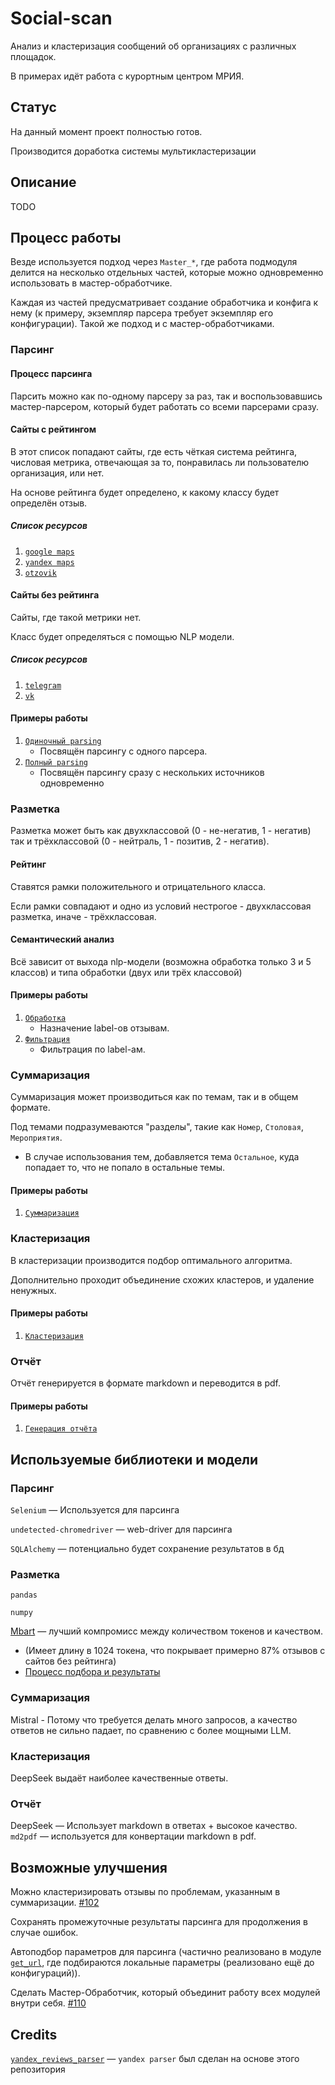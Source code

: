 # Social-scan

Анализ и кластеризация сообщений об организациях с различных площадок.

В примерах идёт работа с курортным центром МРИЯ.

## Статус

На данный момент проект полностью готов.

Производится доработка системы мультикластеризации

## Описание

TODO

## Процесс работы

Везде используется подход через `Master_*`, где работа подмодуля делится на несколько отдельных частей, которые можно одновременно использовать в мастер-обработчике.

Каждая из частей предусматривает создание обработчика и конфига к нему (к примеру, экземпляр парсера требует экземпляр его конфигурации). Такой же подход и с мастер-обработчиками.

### Парсинг

#### Процесс парсинга

Парсить можно как по-одному парсеру за раз, так и воспользовавшись мастер-парсером, который будет работать со всеми парсерами сразу.

#### Сайты с рейтингом

В этот список попадают сайты, где есть чёткая система рейтинга, числовая метрика, отвечающая за то, понравилась ли пользователю организация, или нет.

На основе рейтинга будет определено, к какому классу будет определён отзыв.

##### Список ресурсов

1. [`google maps`](src/get_info/parsers/google_maps)
2. [`yandex maps`](src/get_info/parsers/yandex_maps)
3. [`otzovik`](src/get_info/parsers/otzovik)

#### Сайты без рейтинга

Сайты, где такой метрики нет.

Класс будет определяться с помощью NLP модели.

##### Список ресурсов

1. [`telegram`](src/get_info/parsers/telegram)
2. [`vk`](src/get_info/parsers/vk)

#### Примеры работы

1. [`Одиночный parsing`](examples/01_single-parser.py)
    - Посвящён парсингу с одного парсера.
2. [`Полный parsing`](examples/01_parsing.py)
    - Посвящён парсингу сразу с нескольких источников одновременно

### Разметка

Разметка может быть как двухклассовой (0 - не-негатив, 1 - негатив)  так и трёхклассовой (0 - нейтраль, 1 - позитив, 2 - негатив).

#### Рейтинг

Ставятся рамки положительного и отрицательного класса.

Если рамки совпадают и одно из условий нестрогое - двухклассовая разметка, иначе - трёхклассовая.

#### Семантический анализ

Всё зависит от выхода nlp-модели (возможна обработка только 3 и 5 классов) и типа обработки (двух или трёх классовой)

#### Примеры работы

1. [`Обработка`](examples/02_transform.py)
    - Назначение label-ов отзывам.
2. [`Фильтрация`](examples/02a_filter.py)
    - Фильтрация по label-ам.

### Суммаризация

Суммаризация может производиться как по темам, так и в общем формате.

Под темами подразумеваются "разделы", такие как `Номер`, `Столовая`, `Мероприятия`.

- В случае использования тем, добавляется тема `Остальное`, куда попадает то, что не попало в остальные темы.

#### Примеры работы

1. [`Суммаризация`](examples/03_summarization.py)

### Кластеризация

В кластеризации производится подбор оптимального алгоритма.

Дополнительно проходит объединение схожих кластеров, и удаление ненужных.

#### Примеры работы

1. [`Кластеризация`](examples/04_clusterization.py)

### Отчёт

Отчёт генерируется в формате markdown и переводится в pdf.

#### Примеры работы

1. [`Генерация отчёта`](examples/05_report.py)

## Используемые библиотеки и модели

### Парсинг

`Selenium` — Используется для парсинга

`undetected-chromedriver` — web-driver для парсинга

`SQLAlchemy` — потенциально будет сохранение результатов в бд

### Разметка

`pandas`

`numpy`

[Mbart](https://huggingface.co/sismetanin/mbart_ru_sum_gazeta-ru-sentiment-rusentiment) — лучший компромисс между количеством токенов и качеством.

- (Имеет длину в 1024 токена, что покрывает примерно 87% отзывов с сайтов без рейтинга)
- [Процесс подбора и результаты](src/get_labels/T_model_evaluation)

### Суммаризация

Mistral - Потому что требуется делать много запросов, а качество ответов не сильно падает, по сравнению с более мощными LLM.

### Кластеризация

DeepSeek выдаёт наиболее качественные ответы.

### Отчёт

DeepSeek — Использует markdown в ответах + высокое качество.
`md2pdf` — используется для конвертации markdown в pdf.

## Возможные улучшения

Можно кластеризировать отзывы по проблемам, указанным в суммаризации. [#102](https://github.com/Jrol123/Social-scan/issues/102)

Сохранять промежуточные результаты парсинга для продолжения в случае ошибок.

Автоподбор параметров для парсинга (частично реализовано в модуле [`get_url`](src/get_url), где подбираются локальные параметры (реализовано ещё до конфигураций)).

Сделать Мастер-Обработчик, который объединит работу всех модулей внутри себя. [#110](https://github.com/Jrol123/Social-scan/issues/110)

## Credits

[`yandex_reviews_parser`](https://github.com/useless-apple/yandex_reviews-parser) — `yandex parser` был сделан на основе этого репозитория
